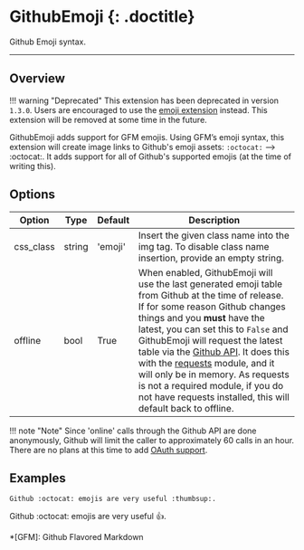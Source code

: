 # GithubEmoji {: .doctitle}
Github Emoji syntax.

---

## Overview

!!! warning "Deprecated"
    This extension has been deprecated in version `1.3.0`.  Users are encouraged to use the [emoji extension](./emoji.md) instead.  This extension will be removed at some time in the future.

GithubEmoji adds support for GFM emojis.  Using GFM&rsquo;s emoji syntax, this extension will create image links to Github's emoji assets: `:octocat:` --> :octocat:.  It adds support for all of Github's supported emojis (at the time of writing this).

## Options
| Option    | Type | Default |Description |
|-----------|------|---------|------------|
| css_class | string | 'emoji' | Insert the given class name into the img tag.  To disable class name insertion, provide an empty string. |
| offline | bool | True | When enabled, GithubEmoji will use the last generated emoji table from Github at the time of release.  If for some reason Github changes things and you **must** have the latest, you can set this to `False` and GithubEmoji will request the latest table via the [Github API](https://developer.github.com/v3/emojis/).  It does this with the [requests](http://docs.python-requests.org/en/latest/) module, and it will only be in memory.  As requests is not a required module, if you do not have requests installed, this will default back to offline. |

!!! note "Note"
    Since 'online' calls through the Github API are done anonymously, Github will limit the caller to approximately 60 calls in an hour.  There are no plans at this time to add [OAuth support](https://developer.github.com/v3/oauth/).

## Examples
```
Github :octocat: emojis are very useful :thumbsup:.
```

Github :octocat: emojis are very useful :thumbsup:.

*[GFM]:  Github Flavored Markdown

